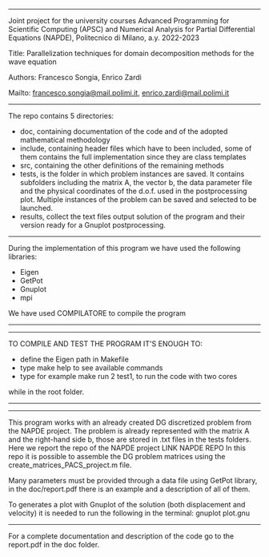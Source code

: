 -------------------------------------------------------------------------------
Joint project for the university courses Advanced Programming for
Scientific Computing (APSC) and Numerical Analysis for Partial
Differential Equations (NAPDE), Politecnico di Milano, a.y. 2022-2023

Title: Parallelization techniques for domain decomposition methods 
       for the wave equation

Authors: Francesco Songia, Enrico Zardi

Mailto: francesco.songia@mail.polimi.it, enrico.zardi@mail.polimi.it

-------------------------------------------------------------------------------
The repo contains 5 directories:
 - doc, containing documentation of the code and of the adopted
   mathematical methodology
 - include, containing header files which have to been included,
   some of them contains the full implementation since they are class templates
 - src, containing the other definitions of the remaining methods 
 - tests, is the folder in which problem instances are saved. It contains
   subfolders including the matrix A, the vector b, the data parameter file 
   and the physical coordinates of the d.o.f. used in the postprocessing plot.
   Multiple instances of the problem can be saved and selected to be launched. 
 - results,  collect the text files output solution of the program and their 
   version ready for a Gnuplot postprocessing. 

-------------------------------------------------------------------------------
During the implementation of this program we have used the following libraries:
 - Eigen
 - GetPot
 - Gnuplot
 - mpi

We have used COMPILATORE to compile the program

-------------------------------------------------------------------------------
-------------------------------------------------------------------------------

TO COMPILE AND TEST THE PROGRAM IT'S ENOUGH TO: 
 - define the Eigen path in Makefile
 - type make help to see available commands
 - type for example make run 2 test1, to run the code with two cores

while in the root folder.

-------------------------------------------------------------------------------
-------------------------------------------------------------------------------
This program works with an already created DG discretized problem from the
NAPDE project. The problem is already represented with the matrix A and the 
right-hand side b, those are stored in .txt files in the tests folders.
Here we report the repo of the NAPDE project
LINK NAPDE REPO
In this repo it is possible to assemble the DG problem matrices using
the create_matrices_PACS_project.m file.

Many parameters must be provided through a data file using GetPot library, 
in the doc/report.pdf there is an example and a description of all of them. 

To generates a plot with Gnuplot of the solution (both displacement and 
velocity) it is needed to run the following in the terminal:
gnuplot plot.gnu

-------------------------------------------------------------------------------
For a complete documentation and description of the code go to the report.pdf in 
the doc folder.









